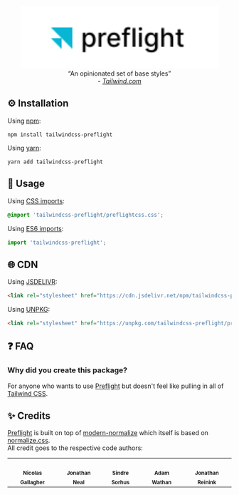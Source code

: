 <div align="center">
	<img height="140px" src="docs/logo.svg" alt="preflight">
	<br>
	“An opinionated set of base styles”
	<br>
	<i>- <a href="https://tailwindcss.com/docs/preflight">Tailwind.com</a></i>
</div>

## ⚙️ Installation

Using <a href="https://www.npmjs.com/">npm</a>:

```properties
npm install tailwindcss-preflight
```
Using <a href="https://yarnpkg.com/">yarn</a>:

```properties
yarn add tailwindcss-preflight
```

## 📖 Usage

Using <a href="https://developer.mozilla.org/en-US/docs/Web/CSS/@import">CSS imports</a>:
```css
@import 'tailwindcss-preflight/preflightcss.css';
```

Using <a href="https://developer.mozilla.org/en-US/docs/Web/JavaScript/Reference/Statements/import">ES6 imports</a>:
```typescript
import 'tailwindcss-preflight';
```

## 🌐 CDN
Using <a href="https://www.jsdelivr.com/">JSDELIVR</a>:
```html
<link rel="stylesheet" href="https://cdn.jsdelivr.net/npm/tailwindcss-preflight/preflightcss.css">
```

Using <a href="https://www.jsdelivr.com/">UNPKG</a>:
```html
<link rel="stylesheet" href="https://unpkg.com/tailwindcss-preflight/preflightcss.css">
```

## ❓ FAQ

### Why did you create this package?

For anyone who wants to use <a href="https://tailwindcss.com/docs/preflight">Preflight</a> but doesn't feel like pulling in all of <a href="https://tailwindcss.com/">Tailwind CSS</a>.
## ✨ Credits

<a href="https://tailwindcss.com/docs/preflight">Preflight</a> is built on top of <a href="https://github.com/sindresorhus/modern-normalize">modern-normalize</a> which itself is based on <a href="https://github.com/necolas/normalize.css">normalize.css</a>.
<br>
All credit goes to the respective code authors:
<table>
  <tr>
    <td align="center">
      <a href="https://github.com/necolas"
        ><img
          src="https://avatars.githubusercontent.com/u/239676?v=3?s=100"
          width="100px;"
          alt=""
        />
				<br />
				<sub><b>Nicolas Gallagher</b></sub></a
      >
    </td>
		<td align="center">
      <a href="https://github.com/jonathantneal"
        ><img
          src="https://avatars.githubusercontent.com/u/188426?v=3?s=100"
          width="100px;"
          alt=""
        />
				<br />
				<sub><b>Jonathan Neal</b></sub></a>
    </td>
		<td align="center">
      <a href="https://github.com/sindresorhus"
        ><img
          src="https://avatars.githubusercontent.com/u/170270?v=3?s=100"
          width="100px;"
          alt=""
        />
				<br />
				<sub><b>Sindre Sorhus</b></sub></a>
    </td>
		<td align="center">
      <a href="https://github.com/adamwathan"
        ><img
          src="https://avatars.githubusercontent.com/u/4323180?v=3?s=100"
          width="100px;"
          alt=""
        />
				<br />
				<sub><b>Adam Wathan</b></sub></a>
    </td>
		<td align="center">
      <a href="https://github.com/jonathantneal"
        ><img
          src="https://avatars.githubusercontent.com/u/882133?v=3?s=100"
          width="100px;"
          alt=""
        />
				<br />
				<sub><b>Jonathan Reinink</b></sub></a>
    </td>
  </tr>
</table>
